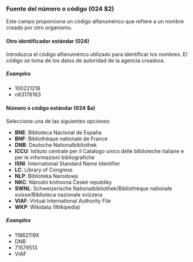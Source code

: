 ### Fuente del número o código (024 $2)
Este campo proporciona un código alfanumérico que refiere a un nombre creado por otro organismo.

#### Otro identificador estándar (024)
Introduzca el código alfanumérico utilizado para identificar los nombres. El código se toma de los datos de autoridad de la agencia creadora.

##### Examples
- 100221216
- n83176163

#### Número o código estándar (024 $a)
Seleccione una de las siguientes opciones:
- **BNE**: Biblioteca Nacional de España
- **BNF**: Bibliothèque nationale de France
- **DNB**: Deutsche Nationalbibliothek
- **ICCU**: Istituto centrale per il Catalogo unico delle biblioteche italiane e per le informazioni bibliografiche
- **ISNI**: International Standard Name Identifier
- **LC**: Library of Congress
- **NLP**: Biblioteka Narodowa
- **NKC**: Národní knihovna České republiky
- **SWNL**: Schweizerische Nationalbibliothek/Bibliothèque nationale suisse/Biblioteca nazionale svizzera
- **VIAF**: Virtual International Authority File
- **WKP**: Wikidata (Wikipedia)

##### Examples
- 11862119X
- DNB
- 71579513
- VIAF
